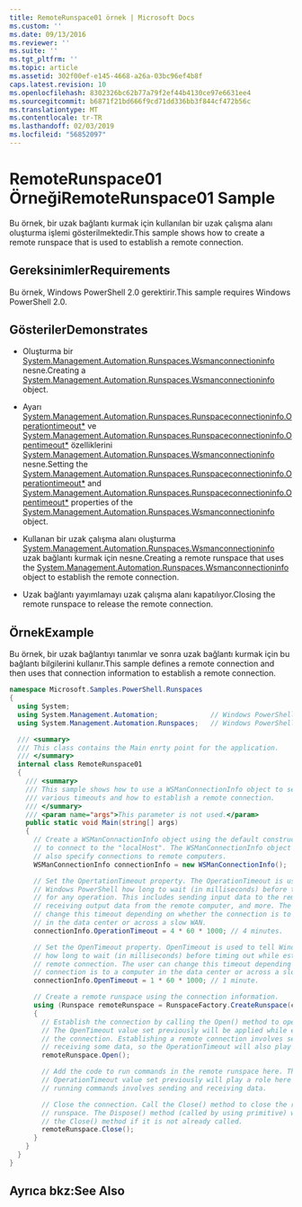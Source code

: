 ```yaml
---
title: RemoteRunspace01 örnek | Microsoft Docs
ms.custom: ''
ms.date: 09/13/2016
ms.reviewer: ''
ms.suite: ''
ms.tgt_pltfrm: ''
ms.topic: article
ms.assetid: 302f00ef-e145-4668-a26a-03bc96ef4b8f
caps.latest.revision: 10
ms.openlocfilehash: 8302326bc62b77a79f2ef44b4130ce97e6631ee4
ms.sourcegitcommit: b6871f21bd666f9cd71dd336bb3f844cf472b56c
ms.translationtype: MT
ms.contentlocale: tr-TR
ms.lasthandoff: 02/03/2019
ms.locfileid: "56852097"
---
```

# <a name="remoterunspace01-sample"></a><span data-ttu-id="afcb6-102">RemoteRunspace01 Örneği</span><span class="sxs-lookup"><span data-stu-id="afcb6-102">RemoteRunspace01 Sample</span></span>

<span data-ttu-id="afcb6-103">Bu örnek, bir uzak bağlantı kurmak için kullanılan bir uzak çalışma alanı oluşturma işlemi gösterilmektedir.</span><span class="sxs-lookup"><span data-stu-id="afcb6-103">This sample shows how to create a remote runspace that is used to establish a remote connection.</span></span>

## <a name="requirements"></a><span data-ttu-id="afcb6-104">Gereksinimler</span><span class="sxs-lookup"><span data-stu-id="afcb6-104">Requirements</span></span>

 <span data-ttu-id="afcb6-105">Bu örnek, Windows PowerShell 2.0 gerektirir.</span><span class="sxs-lookup"><span data-stu-id="afcb6-105">This sample requires Windows PowerShell 2.0.</span></span>

## <a name="demonstrates"></a><span data-ttu-id="afcb6-106">Gösteriler</span><span class="sxs-lookup"><span data-stu-id="afcb6-106">Demonstrates</span></span>

- <span data-ttu-id="afcb6-107">Oluşturma bir [System.Management.Automation.Runspaces.Wsmanconnectioninfo](/dotnet/api/System.Management.Automation.Runspaces.WSManConnectionInfo) nesne.</span><span class="sxs-lookup"><span data-stu-id="afcb6-107">Creating a [System.Management.Automation.Runspaces.Wsmanconnectioninfo](/dotnet/api/System.Management.Automation.Runspaces.WSManConnectionInfo) object.</span></span>

- <span data-ttu-id="afcb6-108">Ayarı [System.Management.Automation.Runspaces.Runspaceconnectioninfo.Operationtimeout\*](/dotnet/api/System.Management.Automation.Runspaces.RunspaceConnectionInfo.OperationTimeout) ve [System.Management.Automation.Runspaces.Runspaceconnectioninfo.Opentimeout\*](/dotnet/api/System.Management.Automation.Runspaces.RunspaceConnectionInfo.OpenTimeout) özelliklerini [System.Management.Automation.Runspaces.Wsmanconnectioninfo](/dotnet/api/System.Management.Automation.Runspaces.WSManConnectionInfo) nesne.</span><span class="sxs-lookup"><span data-stu-id="afcb6-108">Setting the [System.Management.Automation.Runspaces.Runspaceconnectioninfo.Operationtimeout\*](/dotnet/api/System.Management.Automation.Runspaces.RunspaceConnectionInfo.OperationTimeout) and [System.Management.Automation.Runspaces.Runspaceconnectioninfo.Opentimeout\*](/dotnet/api/System.Management.Automation.Runspaces.RunspaceConnectionInfo.OpenTimeout) properties of the [System.Management.Automation.Runspaces.Wsmanconnectioninfo](/dotnet/api/System.Management.Automation.Runspaces.WSManConnectionInfo) object.</span></span>

- <span data-ttu-id="afcb6-109">Kullanan bir uzak çalışma alanı oluşturma [System.Management.Automation.Runspaces.Wsmanconnectioninfo](/dotnet/api/System.Management.Automation.Runspaces.WSManConnectionInfo) uzak bağlantı kurmak için nesne.</span><span class="sxs-lookup"><span data-stu-id="afcb6-109">Creating a remote runspace that uses the [System.Management.Automation.Runspaces.Wsmanconnectioninfo](/dotnet/api/System.Management.Automation.Runspaces.WSManConnectionInfo) object to establish the remote connection.</span></span>

- <span data-ttu-id="afcb6-110">Uzak bağlantı yayımlamayı uzak çalışma alanı kapatılıyor.</span><span class="sxs-lookup"><span data-stu-id="afcb6-110">Closing the remote runspace to release the remote connection.</span></span>

## <a name="example"></a><span data-ttu-id="afcb6-111">Örnek</span><span class="sxs-lookup"><span data-stu-id="afcb6-111">Example</span></span>

 <span data-ttu-id="afcb6-112">Bu örnek, bir uzak bağlantıyı tanımlar ve sonra uzak bağlantı kurmak için bu bağlantı bilgilerini kullanır.</span><span class="sxs-lookup"><span data-stu-id="afcb6-112">This sample defines a remote connection and then uses that connection information to establish a remote connection.</span></span>

```csharp
namespace Microsoft.Samples.PowerShell.Runspaces
{
  using System;
  using System.Management.Automation;             // Windows PowerShell namespace.
  using System.Management.Automation.Runspaces;   // Windows PowerShell namespace.

  /// <summary>
  /// This class contains the Main enrty point for the application.
  /// </summary>
  internal class RemoteRunspace01
  {
    /// <summary>
    /// This sample shows how to use a WSManConnectionInfo object to set
    /// various timeouts and how to establish a remote connection.
    /// </summary>
    /// <param name="args">This parameter is not used.</param>
    public static void Main(string[] args)
    {
      // Create a WSManConnactionInfo object using the default constructor
      // to connect to the "localHost". The WSManConnectionInfo object can
      // also specify connections to remote computers.
      WSManConnectionInfo connectionInfo = new WSManConnectionInfo();

      // Set the OpertationTimeout property. The OperationTimeout is used to tell
      // Windows PowerShell how long to wait (in milliseconds) before timing out
      // for any operation. This includes sending input data to the remote computer,
      // receiving output data from the remote computer, and more. The user can
      // change this timeout depending on whether the connection is to a computer
      // in the data center or across a slow WAN.
      connectionInfo.OperationTimeout = 4 * 60 * 1000; // 4 minutes.

      // Set the OpenTimeout property. OpenTimeout is used to tell Windows PowerShell
      // how long to wait (in milliseconds) before timing out while establishing a
      // remote connection. The user can change this timeout depending on whether the
      // connection is to a computer in the data center or across a slow WAN.
      connectionInfo.OpenTimeout = 1 * 60 * 1000; // 1 minute.

      // Create a remote runspace using the connection information.
      using (Runspace remoteRunspace = RunspaceFactory.CreateRunspace(connectionInfo))
      {
        // Establish the connection by calling the Open() method to open the runspace.
        // The OpenTimeout value set previously will be applied while establishing
        // the connection. Establishing a remote connection involves sending and
        // receiving some data, so the OperationTimeout will also play a role in this process.
        remoteRunspace.Open();

        // Add the code to run commands in the remote runspace here. The
        // OperationTimeout value set previously will play a role here because
        // running commands involves sending and receiving data.

        // Close the connection. Call the Close() method to close the remote
        // runspace. The Dispose() method (called by using primitive) will call
        // the Close() method if it is not already called.
        remoteRunspace.Close();
      }
    }
  }
}
```

## <a name="see-also"></a><span data-ttu-id="afcb6-113">Ayrıca bkz:</span><span class="sxs-lookup"><span data-stu-id="afcb6-113">See Also</span></span>
